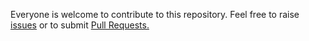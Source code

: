Everyone is welcome to contribute to this repository. Feel free to raise [issues](https://github.com/apono-io/backstage-plugin-apono-backend/issues) or to submit [Pull Requests.](https://github.com/apono-io/backstage-plugin-apono-backend/pulls)
